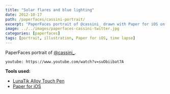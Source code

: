 ```yaml
---
title: "Solar flares and blue lighting"
date: 2012-10-17
path: /paperfaces/cassini-portrait/
excerpt: "PaperFaces portrait of @cassini_ drawn with Paper for iOS on an iPad."
image: ../../images/paperfaces-cassini-twitter.jpg
categories: [paperfaces]
tags: [portrait, illustration, Paper for iOS, time lapse]
---
```


PaperFaces portrait of [@cassini_](https://twitter.com/cassini_).

`youtube: https://www.youtube.com/watch?v=suObiibat7A`

**Tools used:**

- [LunaTik Alloy Touch Pen](https://www.amazon.com/gp/product/B00821TR7G/ref=as_li_ss_tl?ie=UTF8&tag=mademist-20&linkCode=as2&camp=1789&creative=390957&creativeASIN=B00821TR7G)
- [Paper for iOS](https://paper.bywetransfer.com/)
